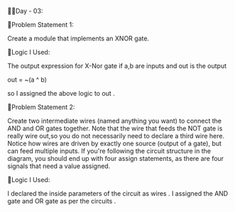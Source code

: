 👩‍💻Day - 03:

📌Problem Statement 1:

Create a module that implements an XNOR gate.

🧠Logic I Used:

The output expression for X-Nor gate if a,b are inputs and out is the output

out = ~(a ^ b)

so I assigned the above logic to out .

📌Problem Statement 2:

Create two intermediate wires (named anything you want) to connect the AND and OR gates together. Note that the wire that feeds the
NOT gate is really wire out,so you do not necessarily need to declare a third wire here. Notice how wires are driven by exactly one source
(output of a gate), but can feed multiple inputs.
If you're following the circuit structure in the diagram, you should end up with four assign statements, as there are four signals that need a value assigned.

🧠Logic I Used:

I declared the inside parameters of the circuit as wires .
I assigned the AND gate and OR gate as per the circuits .
